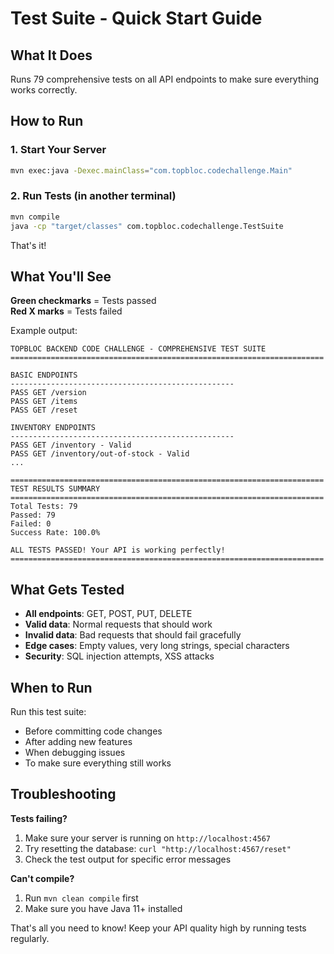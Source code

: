 # Test Suite - Quick Start Guide

## What It Does
Runs 79 comprehensive tests on all API endpoints to make sure everything works correctly.

## How to Run

### 1. Start Your Server
```bash
mvn exec:java -Dexec.mainClass="com.topbloc.codechallenge.Main"
```

### 2. Run Tests (in another terminal)
```bash
mvn compile
java -cp "target/classes" com.topbloc.codechallenge.TestSuite
```

That's it! 

## What You'll See

**Green checkmarks** = Tests passed  
**Red X marks** = Tests failed  

Example output:
```
TOPBLOC BACKEND CODE CHALLENGE - COMPREHENSIVE TEST SUITE
======================================================================

BASIC ENDPOINTS
--------------------------------------------------
PASS GET /version
PASS GET /items
PASS GET /reset

INVENTORY ENDPOINTS  
--------------------------------------------------
PASS GET /inventory - Valid
PASS GET /inventory/out-of-stock - Valid
...

======================================================================
TEST RESULTS SUMMARY
======================================================================
Total Tests: 79
Passed: 79
Failed: 0
Success Rate: 100.0%

ALL TESTS PASSED! Your API is working perfectly!
======================================================================
```

## What Gets Tested

- **All endpoints**: GET, POST, PUT, DELETE
- **Valid data**: Normal requests that should work
- **Invalid data**: Bad requests that should fail gracefully  
- **Edge cases**: Empty values, very long strings, special characters
- **Security**: SQL injection attempts, XSS attacks

## When to Run

Run this test suite:
- Before committing code changes
- After adding new features
- When debugging issues  
- To make sure everything still works

## Troubleshooting

**Tests failing?**
1. Make sure your server is running on `http://localhost:4567`
2. Try resetting the database: `curl "http://localhost:4567/reset"`
3. Check the test output for specific error messages

**Can't compile?**
1. Run `mvn clean compile` first
2. Make sure you have Java 11+ installed

That's all you need to know! Keep your API quality high by running tests regularly.
